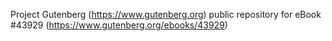 Project Gutenberg (https://www.gutenberg.org) public repository for eBook #43929 (https://www.gutenberg.org/ebooks/43929)
